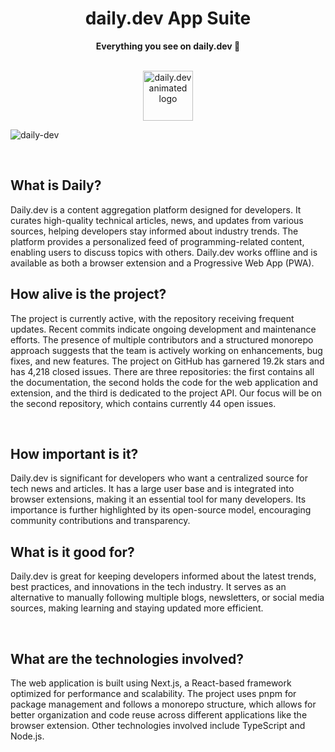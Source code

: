 <div align="center">
  <h1>daily.dev App Suite</h1>
  <strong>Everything you see on daily.dev 👀</strong>
</div>
<br>

<a name="readme-top"></a>

<div align="center">

<img src="assets/github-repo-logo.gif" alt="daily.dev animated logo" height="80">


</div>

![daily-dev](https://github.com/user-attachments/assets/29b40056-28cb-4bff-bb46-8baee0119777)

<br>


## What is Daily?
Daily.dev is a content aggregation platform designed for developers. It curates high-quality technical articles, news, and updates from various sources, helping developers stay informed about industry trends. The platform provides a personalized feed of programming-related content, enabling users to discuss topics with others. Daily.dev works offline and is available as both a browser extension and a Progressive Web App (PWA).
<br>

## How alive is the project?
The project is currently active, with the repository receiving frequent updates. Recent commits indicate ongoing development and maintenance efforts. The presence of multiple contributors and a structured monorepo approach suggests that the team is actively working on enhancements, bug fixes, and new features. The project on GitHub has garnered 19.2k stars and has 4,218 closed issues. There are three repositories: the first contains all the documentation, the second holds the code for the web application and extension, and the third is dedicated to the project API. Our focus will be on the second repository, which contains currently 44 open issues.

<br>

## How important is it?
Daily.dev is significant for developers who want a centralized source for tech news and articles. It has a large user base and is integrated into browser extensions, making it an essential tool for many developers. Its importance is further highlighted by its open-source model, encouraging community contributions and transparency.

## What is it good for?
Daily.dev is great for keeping developers informed about the latest trends, best practices, and innovations in the tech industry. It serves as an alternative to manually following multiple blogs, newsletters, or social media sources, making learning and staying updated more efficient.

<br>

## What are the technologies involved?
The web application is built using Next.js, a React-based framework optimized for performance and scalability. The project uses pnpm for package management and follows a monorepo structure, which allows for better organization and code reuse across different applications like the browser extension. Other technologies involved include TypeScript and Node.js.
